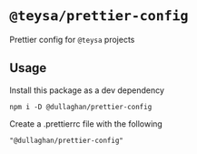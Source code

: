 # `@teysa/prettier-config`

Prettier config for `@teysa` projects

## Usage

Install this package as a dev dependency
```
npm i -D @dullaghan/prettier-config

```

Create a .prettierrc file with the following
```
"@dullaghan/prettier-config"
```